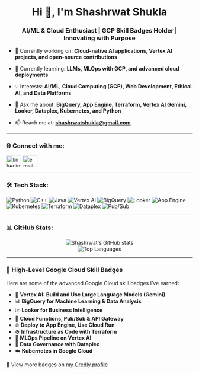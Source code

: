 <h1 align="center">Hi 👋, I'm Shashrwat Shukla</h1>
<h3 align="center">AI/ML & Cloud Enthusiast | GCP Skill Badges Holder | Innovating with Purpose</h3>

- 🔭 Currently working on: **Cloud-native AI applications, Vertex AI projects, and open-source contributions**

- 🌱 Currently learning: **LLMs, MLOps with GCP, and advanced cloud deployments**

- 💡 Interests: **AI/ML, Cloud Computing (GCP), Web Development, Ethical AI, and Data Platforms**

- 🧠 Ask me about: **BigQuery, App Engine, Terraform, Vertex AI Gemini, Looker, Dataplex, Kubernetes, and Python**

- 📫 Reach me at: **shashrwatshukla@gmail.com**


---

### 🌐 Connect with me:
<p align="left">
<a href="https://www.linkedin.com/in/shashrwatshukla/" target="blank"><img align="center" src="https://cdn.jsdelivr.net/npm/simple-icons@v3/icons/linkedin.svg" alt="linkedin" height="30" width="40" /></a>
<a href="mailto:shashrwatshukla@gmail.com"><img align="center" src="https://cdn.jsdelivr.net/npm/simple-icons@v3/icons/gmail.svg" alt="email" height="30" width="40" /></a>
</p>

---

### 🛠️ Tech Stack:

![Python](https://img.shields.io/badge/-Python-333?style=flat&logo=python)
![C++](https://img.shields.io/badge/-C++-00599C?logo=cplusplus&logoColor=white)
![Java](https://img.shields.io/badge/-Java-ED8B00?logo=java&logoColor=white)
![Vertex AI](https://img.shields.io/badge/-VertexAI-0F9D58?logo=google&logoColor=white)
![BigQuery](https://img.shields.io/badge/-BigQuery-4285F4?logo=googlecloud&logoColor=white)
![Looker](https://img.shields.io/badge/-Looker-0096FF?logo=looker&logoColor=white)
![App Engine](https://img.shields.io/badge/-AppEngine-4285F4?logo=googleappengine&logoColor=white)
![Kubernetes](https://img.shields.io/badge/-Kubernetes-326CE5?logo=kubernetes&logoColor=white)
![Terraform](https://img.shields.io/badge/-Terraform-623CE4?logo=terraform&logoColor=white)
![Dataplex](https://img.shields.io/badge/-Dataplex-5F6368?logo=googlecloud&logoColor=white)
![Pub/Sub](https://img.shields.io/badge/-Pub/Sub-34A853?logo=googlecloud&logoColor=white)

---

### 📊 GitHub Stats:

<p align="center">
  <img src="https://github-readme-stats.vercel.app/api?username=shashrwatshukla&show_icons=true&theme=tokyonight" alt="Shashrwat's GitHub stats" />
  <br />
  <img src="https://github-readme-stats.vercel.app/api/top-langs/?username=shashrwatshukla&layout=compact&theme=tokyonight" alt="Top Languages" />
</p>

---

### 🏅 High-Level Google Cloud Skill Badges

Here are some of the advanced Google Cloud skill badges I’ve earned:

- 🧠 **Vertex AI: Build and Use Large Language Models (Gemini)**
- 📊 **BigQuery for Machine Learning & Data Analysis**
- 📈 **Looker for Business Intelligence**
- 🔐 **Cloud Functions, Pub/Sub & API Gateway**
- 🌐 **Deploy to App Engine, Use Cloud Run**
- ⚙️ **Infrastructure as Code with Terraform**
- 🧪 **MLOps Pipeline on Vertex AI**
- 🧹 **Data Governance with Dataplex**
- ☁️ **Kubernetes in Google Cloud**

🔗 View more badges on [my Credly profile](https://www.credly.com/users/shashrwat-shukla/badges)
